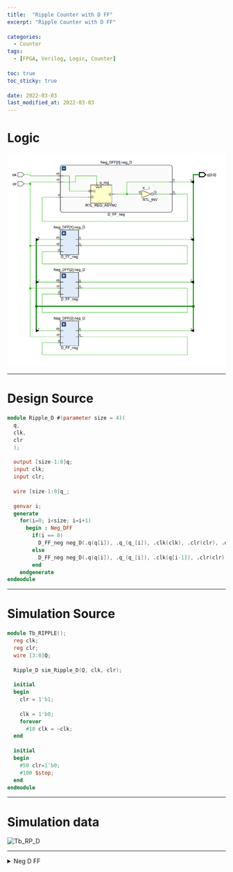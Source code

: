 ```yaml
---
title:  "Ripple Counter with D FF"
excerpt: "Ripple Counter with D FF"

categories:
  - Counter
tags:
  - [FPGA, Verilog, Logic, Counter]

toc: true
toc_sticky: true

date: 2022-03-03
last_modified_at: 2022-03-03
---
```


# Logic

![RP_D](/images/2022-03-03-RP_D/logic.png)

---

# Design Source

```verilog
module Ripple_D #(parameter size = 4)(
  q,
  clk,
  clr
  );

  output [size-1:0]q;
  input clk; 
  input clr;
    
  wire [size-1:0]q_;
 
  genvar i;
  generate
    for(i=0; i<size; i=i+1)
      begin : Neg_DFF
        if(i == 0)
          D_FF_neg neg_D(.q(q[i]), .q_(q_[i]), .clk(clk), .clr(clr), .d(q_[i]));
        else
          D_FF_neg neg_D(.q(q[i]), .q_(q_[i]), .clk(q[i-1]), .clr(clr), .d(q_[i]));
        end
    endgenerate  
endmodule
```
---

# Simulation Source

```verilog
module Tb_RIPPLE();
  reg clk; 
  reg clr;
  wire [3:0]Q;
  
  Ripple_D sim_Ripple_D(Q, clk, clr);
  
  initial
  begin
    clr = 1'b1;
      
    clk = 1'b0;
    forever
      #10 clk = ~clk;
  end
  
  initial
  begin
    #50 clr=1'b0;
    #100 $stop;
  end
endmodule
```
---

# Simulation data

![Tb_RP_D](/images/2022-01-31-RP_D/tb.png)

---

<details>
<summary>Neg D FF</summary>
<div markdown="1">

Neg D FF

```verilog
module D_FF_neg(
  q,
  q_,
  clk,
  clr,
  d
  );

  output reg q;
  output q_;
  input clk;
  input clr;
  input d;

  assign q_ = ~q;

  always@(negedge clk, posedge clr)
  begin
    if(clr)
      q <= 1'b0;
    
    else
      q <= d;
  end
endmodule
```

</div>
</details>